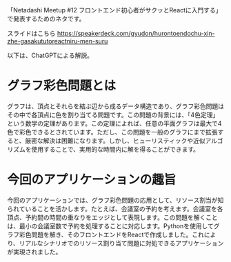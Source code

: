 「Netadashi Meetup #12 フロントエンド初心者がサクッとReactに入門する」で発表するためのネタです。

スライドはこちら https://speakerdeck.com/gyudon/hurontoendochu-xin-zhe-gasakututoreactniru-men-suru

以下は、ChatGPTによる解説。

# グラフ彩色問題とは

グラフは、頂点とそれらを結ぶ辺から成るデータ構造であり、グラフ彩色問題はその中で各頂点に色を割り当てる問題です。この問題の背景には、「4色定理」という数学の定理があります。この定理によれば、任意の平面グラフは最大で4色で彩色できるとされています。ただし、この問題を一般のグラフにまで拡張すると、厳密な解決は困難になります。しかし、ヒューリスティックや近似アルゴリズムを使用することで、実用的な時間内に解を得ることができます。

# 今回のアプリケーションの趣旨

今回のアプリケーションでは、グラフ彩色問題の応用として、リソース割当が知られていることを活かします。たとえば、会議室の予約を考えます。会議室を各頂点、予約間の時間の重なりをエッジとして表現します。この問題を解くことは、最小の会議室数で予約を処理することに対応します。Pythonを使用してグラフ彩色問題を解き、そのフロントエンドをReactで作成しました。これにより、リアルなシナリオでのリソース割り当て問題に対処できるアプリケーションが実現されました。
